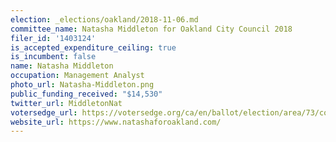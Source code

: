 ```yaml
---
election: _elections/oakland/2018-11-06.md
committee_name: Natasha Middleton for Oakland City Council 2018
filer_id: '1403124'
is_accepted_expenditure_ceiling: true
is_incumbent: false
name: Natasha Middleton
occupation: Management Analyst
photo_url: Natasha-Middleton.png
public_funding_received: "$14,530"
twitter_url: MiddletonNat
votersedge_url: https://votersedge.org/ca/en/ballot/election/area/73/contests/contest/17341/candidate/139764?&county=alameda%20county&election_authority_id=1
website_url: https://www.natashaforoakland.com/
---
```

